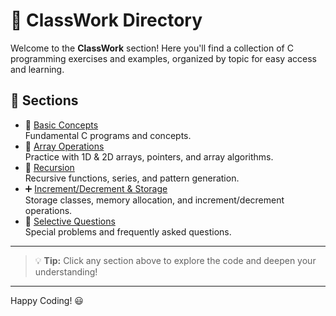 # 🚀 ClassWork Directory

Welcome to the **ClassWork** section! Here you'll find a collection of C programming exercises and examples, organized by topic for easy access and learning.

## 📂 Sections

- 📘 [Basic Concepts](/classwork/basic/README.md)  
  Fundamental C programs and concepts.
- 🧮 [Array Operations](/classwork/array/)  
  Practice with 1D & 2D arrays, pointers, and array algorithms.
- 🔁 [Recursion](/classwork/recursion/)  
  Recursive functions, series, and pattern generation.
- ➕ [Increment/Decrement & Storage](/classwork/inc_dec/)  
  Storage classes, memory allocation, and increment/decrement operations.
- 🎯 [Selective Questions](/classwork/selective_que/)  
  Special problems and frequently asked questions.

---

> 💡 **Tip:** Click any section above to explore the code and deepen your understanding!

---

Happy Coding! 😃
